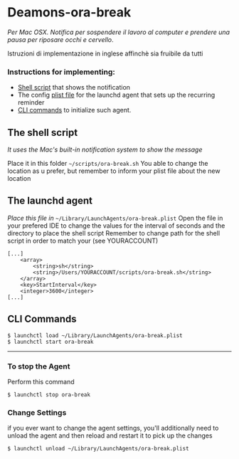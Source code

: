 # Deamons-ora-break
_Per Mac OSX. Notifica per sospendere il lavoro al computer e prendere una pausa per riposare occhi e cervello_.

Istruzioni di implementazione in inglese affinchè sia fruibile da tutti

### Instructions for implementing:

- [Shell script](https://github.com/riettotek/Deamons-ora-break/edit/main/README.md#the-shell-script) that shows the notification
- The config [plist file](https://github.com/riettotek/Deamons-ora-break/edit/main/README.md#the-launchd-agent) for the launchd agent that sets up the recurring reminder
- [CLI commands](https://github.com/riettotek/Deamons-ora-break/edit/main/README.md#CLI-Commands) to initialize such agent.

## The shell script 
_It uses the Mac's built-in notification system to show the message_ 

Place it in this folder `~/scripts/ora-break.sh`
You able to change the location as u prefer, but remember to inform your plist file about the new location

## The launchd agent
_Place this file in_ `~/Library/LaunchAgents/ora-break.plist`
Open the file in your prefered IDE to change the values for the interval of seconds and the directory to place the shell script 
Remember to change path for the shell script in order to match your (see YOURACCOUNT)
```
[...]
    <array>
        <string>sh</string>
        <string>/Users/YOURACCOUNT/scripts/ora-break.sh</string>
    </array>
    <key>StartInterval</key>
    <integer>3600</integer>
[...]
```
## CLI Commands
```
$ launchctl load ~/Library/LaunchAgents/ora-break.plist 
$ launchctl start ora-break
```
-----
### To stop the Agent
Perform this command
```
$ launchctl stop ora-break
```
### Change Settings
if you ever want to change the agent settings, you'll additionally need to unload the agent and then reload and restart it to pick up the changes
```
$ launchctl unload ~/Library/LaunchAgents/ora-break.plist
```
